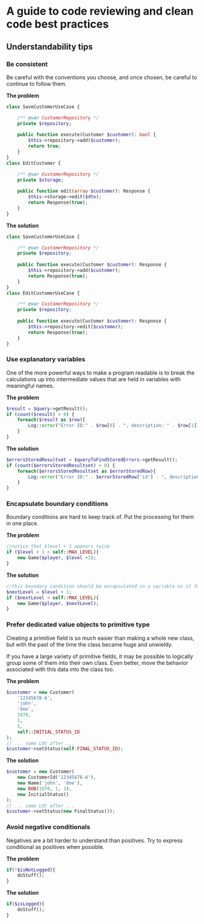 # A guide to code reviewing and clean code best practices

## Understandability tips

### Be consistent
Be careful with the conventions you choose, and once chosen, be careful to continue to follow them.

**The problem**

````php
class SaveCustomerUseCase {

	/** @var CustomerRepository */
	private $repository;
	
	public function execute(Customer $customer): bool {
		$this->repository->add($customer);
		return true;
	}
}
class EditCustomer {

	/** @var CustomerRepository */
	private $storage;
	
	public function edit(array $customer): Response {
		$this->storage->edit($dto);
		return Response(true);
	}
}
````

**The solution**

````php
class SaveCustomerUseCase {

	/** @var CustomerRepository */
	private $repository;
	
    public function execute(Customer $customer): Response {
    	$this->repository->add($customer);
		return Response(true);
    } 
}
class EditCustomerUseCase {

	/** @var CustomerRepository */
	private $repository;
	
	public function execute(Customer $customer): Response {
	    $this->repository->edit($customer);
		return Response(true);
	}
}
````

### Use explanatory variables
One of the more powerful ways to make a program readable is to break the calculations up into intermediate values that are held in variables with meaningful names.

**The problem**

````php
$result = $query->getResult();
if (count($result) > 0) {
	foreach($result as $row){
		Log::error("Error ID:" . $row[0] . ", description: " . $row[1]);
	}
}
````

**The solution**

````php
$errorsStoredResultset = $queryToFindStoredErrors->getResult();
if (count($errorsStoredResultset) > 0) {
	foreach($errorsStoredResultset as $errorStoredRow){
		Log::error("Error ID:" . $errorStoredRow['id'] . ", description: " . $errorStoredRow['description']);
	}
}
````

### Encapsulate boundary conditions

Boundary conditions are hard to keep track of. Put the processing for them in one place.

**The problem**

````php
//notice that $level + 1 appears twice
if ($level + 1 < self::MAX_LEVEL){
	new Game($player, $level +1);
}
````

**The solution**

````php
//this boundary condition should be encapsulated in a variable as it follows
$nextLevel = $level + 1;
if ($nextLevel < self::MAX_LEVEL){
	new Game($player, $nextLevel);
}
````

### Prefer dedicated value objects to primitive type
Creating a primitive field is so much easier than making a whole new class, but with the past of the time the class became huge and unwieldy.

If you have a large variety of primitive fields, it may be possible to logically group some of them into their own class. Even better, move the behavior associated with this data into the class too.

**The problem**

````php
$customer = new Customer(
	'12345678-A',
	'john', 
	'doe', 
	1970, 
	1, 
	1, 
	self::INITIAL_STATUS_ID
);
// ... some LOC after ...
$customer->setStatus(self:FINAL_STATUS_ID);
````

**The solution**

````php
$customer = new Customer(
	new CustomerId('12345678-A'),
	new Name('john', 'doe'), 
	new DOB(1970, 1, 1), 
	new InitialStatus()
);
// ... some LOC after ...
$customer->setStatus(new FinalStatus());
````

### Avoid negative conditionals
Negatives are a bit harder to understand than positives. Try to express conditional as positives when possible. 

**The problem**

````php
if(!$isNotLogged){
	doStuff();
}
````

**The solution**

````php
if($isLogged){
	doStuff();
}
````